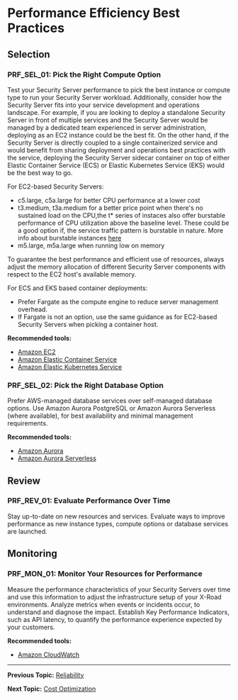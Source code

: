 # Performance Efficiency Best Practices

## Selection

### PRF_SEL_01: Pick the Right Compute Option

Test your Security Server performance to pick the best instance or compute type to run your Security Server workload.
Additionally, consider how the Security Server fits into your service development and operations landscape. For example,
if you are looking to deploy a standalone Security Server in front of multiple services and the Security Server would
be managed by a dedicated team experienced in server administration, deploying as an EC2 instance could be the best fit.
On the other hand, if the Security Server is directly coupled to a single containerized service and would benefit from sharing 
deployment and operations best practices with the service, deploying the Security Server sidecar container on top of 
either Elastic Container Service (ECS) or Elastic Kubernetes Service (EKS) would be the best way to go.

For EC2-based Security Servers:
- c5.large, c5a.large for better CPU performance at a lower cost
- t3.medium, t3a.medium for a better price point when there's no sustained load on the CPU,the t* series of instaces also offer burstable performance of CPU utilization above the baseline level. These could be a good option if, the service traffic pattern is burstable in nature. More info about burstable instances [here](https://docs.aws.amazon.com/AWSEC2/latest/UserGuide/burstable-credits-baseline-concepts.html) 
- m5.large, m5a.large when running low on memory 

To guarantee the best performance and efficient use of resources, always adjust the memory allocation of different 
Security Server components with respect to the EC2 host's available memory.

For ECS and EKS based container deployments:
- Prefer Fargate as the compute engine to reduce server management overhead.
- If Fargate is not an option, use the same guidance as for EC2-based Security Servers when picking a container host.

**Recommended tools:**
* [Amazon EC2](https://aws.amazon.com/ec2)
* [Amazon Elastic Container Service](https://aws.amazon.com/ecs)
* [Amazon Elastic Kubernetes Service](https://aws.amazon.com/eks)


### PRF_SEL_02: Pick the Right Database Option

Prefer AWS-managed database services over self-managed database options. Use Amazon Aurora PostgreSQL or Amazon Aurora
Serverless (where available), for best availability and minimal management requirements.

**Recommended tools:**
* [Amazon Aurora](https://aws.amazon.com/rds/aurora/)
* [Amazon Aurora Serverless](https://aws.amazon.com/rds/aurora/serverless/)

## Review

### PRF_REV_01: Evaluate Performance Over Time

Stay up-to-date on new resources and services. Evaluate ways to improve performance as new instance types, compute
options or database services are launched.

## Monitoring

### PRF_MON_01: Monitor Your Resources for Performance

Measure the performance characteristics of your Security Servers over time and use this information to adjust the
infrastructure setup of your X-Road environments. Analyze metrics when events or incidents occur, to understand and
diagnose the impact. Establish Key Performance Indicators, such as API latency, to quantify the performance experience
expected by your customers.

**Recommended tools:**
* [Amazon CloudWatch](https://aws.amazon.com/cloudwatch/)

---

**Previous Topic:** [Reliability](reliability.md)

**Next Topic:** [Cost Optimization](cost-optimization.md)